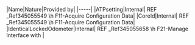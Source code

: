 ﻿

|Name|Nature|Provided by|
|-----|
|ATPsetting|Internal| REF _Ref345055549 \h F11-Acquire Configuration Data|
|CoreId|Internal| REF _Ref345055549 \h F11-Acquire Configuration Data|
|IdenticalLockedOdometer|Internal| REF _Ref345055658 \h F21-Manage Interface with |

